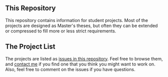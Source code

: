 ## This Repository

This repository contains information for student projects. Most of the projects are designed as Master's theses, but often they can be extended or compressed to fill more or less strict requirements. 


## The Project List

The projects are listed as [issues in this repository](https://github.com/mircealungu/student-projects/issues). Feel free to browse them, and [contact me](https://mircealungu.github.io/#contact) if you find one that you think you might want to work on. Also, feel free to comment on the issues if you have questions. 

